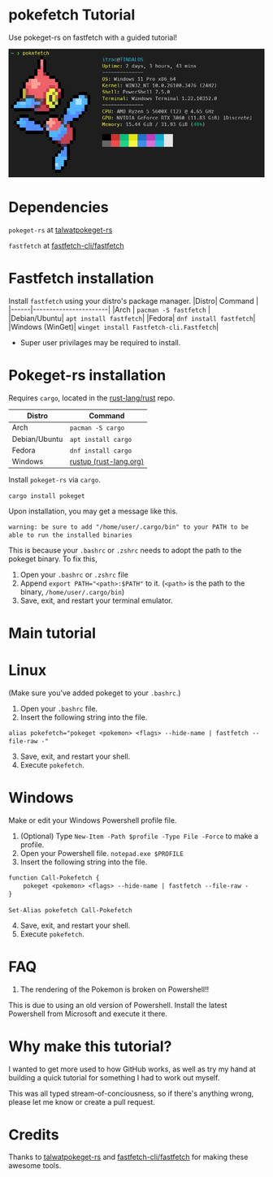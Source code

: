 # pokefetch Tutorial
 Use pokeget-rs on fastfetch with a guided tutorial! 

![alt text](preview_porygonz.png)

# Dependencies

`pokeget-rs` at [talwatpokeget-rs](https://github.com/talwat/pokeget-rs)

`fastfetch` at [fastfetch-cli/fastfetch](https://github.com/fastfetch-cli/fastfetch)

# Fastfetch installation

Install `fastfetch` using your distro's package manager.
|Distro| Command               |
|------|-----------------------|
|Arch  | `pacman -S fastfetch` |
|Debian/Ubuntu| `apt install fastfetch`|
|Fedora| `dnf install fastfetch`|
|Windows (WinGet)| `winget install Fastfetch-cli.Fastfetch`|

* Super user privilages may be required to install.

 # Pokeget-rs installation

 Requires `cargo`, located in the [rust-lang/rust](https://github.com/rust-lang/rust) repo.

 |Distro| Command               |
|------|-----------------------|
|Arch  | `pacman -S cargo` |
|Debian/Ubuntu| `apt install cargo`|
|Fedora| `dnf install cargo`|
|Windows| [rustup (rust-lang.org)](https://www.rust-lang.org/tools/install)|

Install `pokeget-rs` via `cargo`.

`cargo install pokeget`

Upon installation, you may get a message like this.

```
warning: be sure to add "/home/user/.cargo/bin" to your PATH to be able to run the installed binaries
```

This is because your `.bashrc` or `.zshrc` needs to adopt the path to the pokeget binary. To fix this,

1. Open your `.bashrc` or `.zshrc` file
2. Append `export PATH="<path>:$PATH"` to it. (`<path>` is the path to the binary, `/home/user/.cargo/bin`)
3. Save, exit, and restart your terminal emulator.

# Main tutorial

# Linux

(Make sure you've added pokeget to your `.bashrc`.)

1. Open your `.bashrc` file.
2. Insert the following string into the file.
```
alias pokefetch="pokeget <pokemon> <flags> --hide-name | fastfetch --file-raw -"
```
3. Save, exit, and restart your shell.
4. Execute `pokefetch`.

# Windows

Make or edit your Windows Powershell profile file.

1. (Optional) Type `New-Item -Path $profile -Type File -Force` to make a profile.
2. Open your Powershell file. `notepad.exe $PROFILE`
3. Insert the following string into the file.
```
function Call-Pokefetch {
	pokeget <pokemon> <flags> --hide-name | fastfetch --file-raw -
}

Set-Alias pokefetch Call-Pokefetch
```
4. Save, exit, and restart your shell.
5. Execute `pokefetch`.

# FAQ

1. The rendering of the Pokemon is broken on Powershell!!

This is due to using an old version of Powershell. Install the latest Powershell from Microsoft and execute it there.

# Why make this tutorial?
I wanted to get more used to how GitHub works, as well as try my hand at building a quick tutorial for something I had to work out myself.

This was all typed stream-of-conciousness, so if there's anything wrong, please let me know or create a pull request.

# Credits

Thanks to [talwatpokeget-rs](https://github.com/talwat/pokeget-rs) and [fastfetch-cli/fastfetch](https://github.com/fastfetch-cli/fastfetch) for making these awesome tools.
